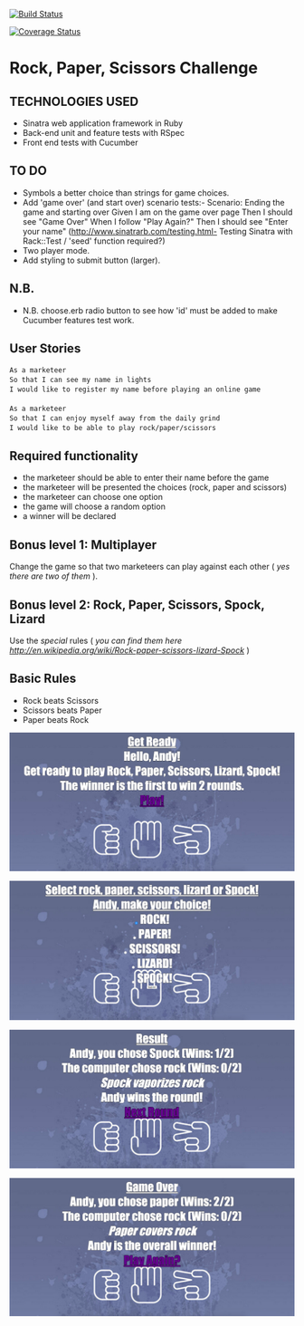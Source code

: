 [![Build Status](https://travis-ci.org/andygout/rps-challenge.png)](https://travis-ci.org/andygout/rps-challenge)

[![Coverage Status](https://coveralls.io/repos/andygout/rps-challenge/badge.png)](https://coveralls.io/r/andygout/rps-challenge)

# Rock, Paper, Scissors Challenge

TECHNOLOGIES USED
-----------------
*   Sinatra web application framework in Ruby
*   Back-end unit and feature tests with RSpec
*   Front end tests with Cucumber

TO DO
-----
*   Symbols a better choice than strings for game choices.
*   Add 'game over' (and start over) scenario tests:-
    Scenario: Ending the game and starting over
    Given I am on the game over page
    Then I should see "Game Over"
    When I follow "Play Again?"
    Then I should see "Enter your name"
    (http://www.sinatrarb.com/testing.html- Testing Sinatra with Rack::Test / 'seed' function required?)
*   Two player mode.
*   Add styling to submit button (larger).

N.B.
----
*   N.B. choose.erb radio button to see how 'id' must be added to make Cucumber features test work.

User Stories
------------
```sh
As a marketeer
So that I can see my name in lights
I would like to register my name before playing an online game

As a marketeer
So that I can enjoy myself away from the daily grind
I would like to be able to play rock/paper/scissors
```

Required functionality
----------------------
- the marketeer should be able to enter their name before the game
- the marketeer will be presented the choices (rock, paper and scissors)
- the marketeer can choose one option
- the game will choose a random option
- a winner will be declared

## Bonus level 1: Multiplayer

Change the game so that two marketeers can play against each other ( _yes there are two of them_ ).

## Bonus level 2: Rock, Paper, Scissors, Spock, Lizard

Use the _special_ rules ( _you can find them here http://en.wikipedia.org/wiki/Rock-paper-scissors-lizard-Spock_ )

## Basic Rules

- Rock beats Scissors
- Scissors beats Paper
- Paper beats Rock

![Screenshot Get Ready](/public/img/rps_get_ready.png)

![Screenshot Select](/public/img/rps_select.png)

![Screenshot Result](/public/img/rps_result.png)

![Screenshot Game Over](/public/img/rps_game_over.png)
